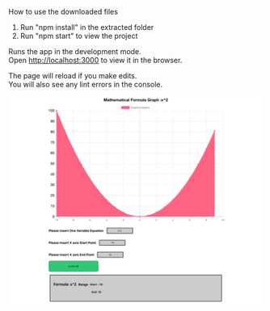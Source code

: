 How to use the downloaded files

1) Run "npm install" in the extracted folder
2) Run "npm start" to view the project


Runs the app in the development mode.<br>
Open [http://localhost:3000](http://localhost:3000) to view it in the browser.

The page will reload if you make edits.<br>
You will also see any lint errors in the console.

![alt text](public/asset/image.png "Demo")


